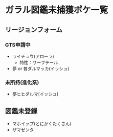 # ガラル図鑑未捕獲ポケ一覧

## リージョンフォーム

### GTS申請中

- ライチュウ(アローラ)
  - 特性：サーフテール
- 夢 or 普ダルマッカ(イッシュ)

### 未所持(進化系)

- 夢ヒヒダルマ(イッシュ)

## 図鑑未登録

- マホイップ(とにかくたくさん)
- ザマゼンタ
